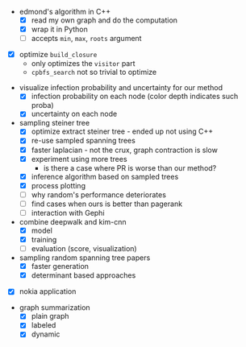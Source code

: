 - edmond's algorithm in C++
  - [X] read my own graph and do the computation
  - [X] wrap it in Python
  - [ ] accepts `min`, `max`, `roots` argument
- [X] optimize `build_closure`
  - only optimizes the `visitor` part
  - `cpbfs_search` not so trivial to optimize
- visualize infection probability and uncertainty for our method
  - [X] infection probability on each node (color depth indicates such proba)
  - [X] uncertainty on each node
- sampling steiner tree
  - [X] optimize extract steiner tree 
        - ended up not using C++
  - [X] re-use sampled spanning trees
  - [X] faster laplacian
        - not the crux, graph contraction is slow
  - [X] experiment using more trees
    - is there a case where PR is worse than our method?
  - [X] inference algorithm based on sampled trees
  - [X] process plotting
  - [ ] why random's performance deteriorates
  - [ ] find cases when ours is better than pagerank
  - [ ] interaction with Gephi
- combine deepwalk and kim-cnn
  - [X] model
  - [X] training
  - [ ] evaluation (score, visualization)
- sampling random spanning tree papers
  - [X] faster generation
  - [X] determinant based approaches
- [X] nokia application
- graph summarization
  - [X] plain graph
  - [X] labeled
  - [X] dynamic
